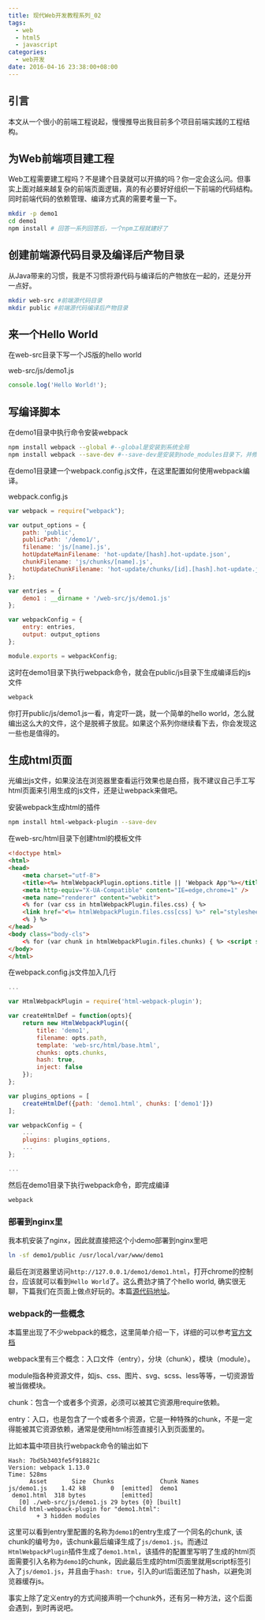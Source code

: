 ```yaml
---
title: 现代Web开发教程系列_02
tags:
  - web
  - html5
  - javascript
categories:
  - web开发
date: 2016-04-16 23:38:00+08:00
---
```

## 引言

本文从一个很小的前端工程说起，慢慢推导出我目前多个项目前端实践的工程结构。

## 为Web前端项目建工程

Web工程需要建工程吗？不是建个目录就可以开搞的吗？你一定会这么问。但事实上面对越来越复杂的前端页面逻辑，真的有必要好好组织一下前端的代码结构。同时前端代码的依赖管理、编译方式真的需要考量一下。

```bash
mkdir -p demo1
cd demo1
npm install # 回答一系列回答后，一个npm工程就建好了
```

## 创建前端源代码目录及编译后产物目录

从Java带来的习惯，我是不习惯将源代码与编译后的产物放在一起的，还是分开一点好。

```bash
mkdir web-src #前端源代码目录
mkdir public #前端源代码编译后产物目录
```

## 来一个Hello World

在web-src目录下写一个JS版的hello world

web-src/js/demo1.js

```javascript
console.log('Hello World!');
```

## 写编译脚本

在demo1目录中执行命令安装webpack

```bash
npm install webpack --global #--global是安装到系统全局
npm install webpack --save-dev #--save-dev是安装到node_modules目录下，并修改package.json文件，添加此开发依赖
```

在demo1目录建一个webpack.config.js文件，在这里配置如何使用webpack编译。

webpack.config.js

```javascript
var webpack = require("webpack");

var output_options = {
    path: 'public',
    publicPath: '/demo1/',
    filename: 'js/[name].js',
    hotUpdateMainFilename: 'hot-update/[hash].hot-update.json',
    chunkFilename: 'js/chunks/[name].js',
    hotUpdateChunkFilename: 'hot-update/chunks/[id].[hash].hot-update.js',
};

var entries = {
    demo1 : __dirname + '/web-src/js/demo1.js'
};

var webpackConfig = {
    entry: entries,
    output: output_options
};

module.exports = webpackConfig;
```

这时在demo1目录下执行webpack命令，就会在public/js目录下生成编译后的js文件

```bash
webpack
```

你打开public/js/demo1.js一看，肯定吓一跳，就一个简单的hello world，怎么就编出这么大的文件，这个是脱裤子放屁。如果这个系列你继续看下去，你会发现这一些也是值得的。

## 生成html页面

光编出js文件，如果没法在浏览器里查看运行效果也是白搭，我不建议自己手工写html页面来引用生成的js文件，还是让webpack来做吧。

安装webpack生成html的插件

```bash
npm install html-webpack-plugin --save-dev
```

在web-src/html目录下创建html的模板文件

```html
<!doctype html>
<html>
<head>
    <meta charset="utf-8">
    <title><%= htmlWebpackPlugin.options.title || 'Webpack App'%></title>
    <meta http-equiv="X-UA-Compatible" content="IE=edge,chrome=1" />
    <meta name="renderer" content="webkit">
    <% for (var css in htmlWebpackPlugin.files.css) { %>
    <link href="<%= htmlWebpackPlugin.files.css[css] %>" rel="stylesheet">
    <% } %>
</head>
<body class="body-cls">
    <% for (var chunk in htmlWebpackPlugin.files.chunks) { %> <script src="<%= htmlWebpackPlugin.files.chunks[chunk].entry %>"></script> <% } %>
</body>
</html>
```

在webpack.config.js文件加入几行

``` javascript
...

var HtmlWebpackPlugin = require('html-webpack-plugin');

var createHtmlDef = function(opts){
    return new HtmlWebpackPlugin({
        title: 'demo1',
        filename: opts.path,
        template: 'web-src/html/base.html',
        chunks: opts.chunks,
        hash: true,
        inject: false
    });
};

var plugins_options = [
    createHtmlDef({path: 'demo1.html', chunks: ['demo1']})
];

var webpackConfig = {
    ...
    plugins: plugins_options,
    ...
};

...

```

然后在demo1目录下执行webpack命令，即完成编译

```bash
webpack
```

### 部署到nginx里

我本机安装了nginx，因此就直接把这个小demo部署到nginx里吧

```bash
ln -sf demo1/public /usr/local/var/www/demo1
```

最后在浏览器里访问`http://127.0.0.1/demo1/demo1.html`，打开chrome的控制台，应该就可以看到`Hello World`了。这么费劲才搞了个hello world, 确实很无聊，下篇我们在页面上做点好玩的。本篇[源代码地址](https://github.com/jeremyxu2010/web_dev/tree/master/demo1)。

### webpack的一些概念

本篇里出现了不少webpack的概念，这里简单介绍一下，详细的可以参考[官方文档](http://webpack.github.io/docs/)

webpack里有三个概念：入口文件（entry），分块（chunk），模块（module）。

module指各种资源文件，如js、css、图片、svg、scss、less等等，一切资源皆被当做模块。

chunk：包含一个或者多个资源，必须可以被其它资源用require依赖。

entry：入口，也是包含了一个或者多个资源，它是一种特殊的chunk，不是一定得能被其它资源依赖，通常是使用html标签直接引入到页面里的。

比如本篇中项目执行webpack命令的输出如下

```
Hash: 7bd5b3403fe5f918821c
Version: webpack 1.13.0
Time: 528ms
      Asset       Size  Chunks             Chunk Names
js/demo1.js    1.42 kB       0  [emitted]  demo1
 demo1.html  318 bytes          [emitted]
   [0] ./web-src/js/demo1.js 29 bytes {0} [built]
Child html-webpack-plugin for "demo1.html":
        + 3 hidden modules
```

这里可以看到entry里配置的名称为`demo1`的entry生成了一个同名的chunk, 该chunk的编号为`0`，该chunk最后编译生成了`js/demo1.js`。而通过`HtmlWebpackPlugin`插件生成了`demo1.html`，该插件的配置里写明了生成的html页面需要引入名称为`demo1`的chunk，因此最后生成的html页面里就用script标签引入了`js/demo1.js`，并且由于`hash: true`，引入的url后面还加了hash，以避免浏览器缓存js。

事实上除了定义entry的方式间接声明一个chunk外，还有另一种方法，这个后面会遇到，到时再说吧。
